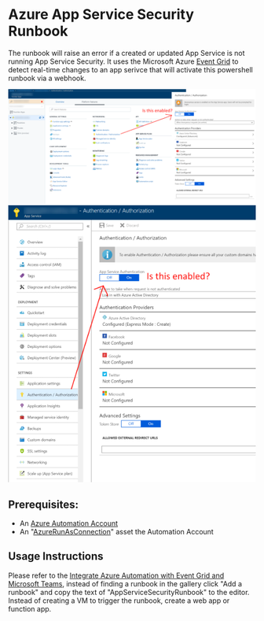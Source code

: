 # Azure App Service Security Runbook
The runbook will raise an error if a created or updated App Service is not running App Service Security. It uses the Microsoft Azure [Event Grid][4] to detect real-time changes to an app serivce that will activate this powershell runbook via a webhook. 
 

![alt text][AppServiceFunctions]
![alt text][AppServiceWebApp]

## Prerequisites: 
 * An [Azure Automation Account][1]
 * An "[AzureRunAsConnection][2]" asset the Automation Account

## Usage Instructions
Please refer to the [Integrate Azure Automation with Event Grid and Microsoft Teams][3], instead of finding a runbook in the gallery click "Add a runbook" and copy the text of "AppServiceSecurityRunbook" to the editor.  Instead of creating a VM to trigger the runbook, create a web app or function app. 

[1]: https://azure.microsoft.com/en-us/services/automation/
[2]: https://docs.microsoft.com/en-us/azure/automation/automation-connections
[3]: https://docs.microsoft.com/en-us/azure/event-grid/ensure-tags-exists-on-new-virtual-machines
[4]: https://azure.microsoft.com/en-us/services/event-grid/
[AppServiceFunctions]: images/function-authn-authz.png "Is App Service Authentication enabled for Functions"
[AppServiceWebApp]: images/webapp-authn-authz.png "Is App Service Authentication enabled for Web Apps"